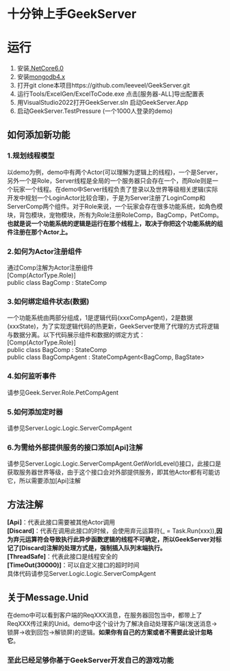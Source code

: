 # 十分钟上手GeekServer

# 运行
1. 安装[.NetCore6.0](https://dotnet.microsoft.com/download/dotnet/6.0)
2. 安装[mongodb4.x](https://www.mongodb.com/try/download/community)
3. 打开git clone本项目https://github.com/leeveel/GeekServer.git
4. 运行Tools/ExcelGen/ExcelToCode.exe 点击[服务器-ALL]导出配置表
5. 用VisualStudio2022打开GeekServer.sln 启动GeekServer.App
6. 启动GeekServer.TestPressure (一个1000人登录的demo)


## 如何添加新功能

### 1.规划线程模型  
以demo为例，demo中有两个Actor(可以理解为逻辑上的线程)，一个是Server，另外一个是Role，Server线程是全局的一个服务器只会存在一个，而Role则是一个玩家一个线程。在demo中Server线程负责了登录以及世界等级相关逻辑(实际开发中规划一个LoginActor比较合理)，于是为Server注册了LoginComp和ServerComp两个组件。对于Role来说，一个玩家会存在很多功能系统，如角色模块，背包模块，宠物模块，所有为Role注册RoleComp，BagComp，PetComp。  
**也就是说一个功能系统的逻辑是运行在那个线程上，取决于你把这个功能系统的组件注册在那个Actor上。**
### 2.如何为Actor注册组件  
通过Comp注解为Actor注册组件   
[Comp(ActorType.Role)]   
public class BagComp : StateComp<BagState>
### 3.如何绑定组件状态(数据)  
一个功能系统由两部分组成，1是逻辑代码(xxxCompAgent)，2是数据(xxxState)，为了实现逻辑代码的热更新，GeekServer使用了代理的方式将逻辑与数据分离。以下代码展示组件和数据的绑定方式：  
[Comp(ActorType.Role)]   
public class BagComp : StateComp<BagState>  
public class BagCompAgent : StateCompAgent<BagComp, BagState>

### 4.如何监听事件  
请参见Geek.Server.Role.PetCompAgent
### 5.如何添加定时器 
请参见Server.Logic.Logic.ServerCompAgent
### 6.为需给外部提供服务的接口添加[Api]注解 
请参见Server.Logic.Logic.ServerCompAgent.GetWorldLevel()接口，此接口是获取服务器世界等级，由于这个接口会对外部提供服务，即其他Actor都有可能访它，所以需要添加[Api]注解

## 方法注解
**[Api]**：代表此接口需要被其他Actor调用  
**[Discard]**：代表在调用此接口的时候，会使用弃元运算符(_ = Task.Run(xxx)),**因为弃元运算符会导致执行此异步函数逻辑的线程不可确定，所以GeekServer对标记了[Discard]注解的处理方式是，强制插入队列末端执行。**   
**[ThreadSafe]**：代表此接口是线程安全的  
**[TimeOut(30000)]**：可以自定义接口的超时时间  
具体代码请参见Server.Logic.Logic.ServerCompAgent

## 关于Message.Unid
在demo中可以看到客户端的ReqXXX消息，在服务器回包当中，都带上了ReqXXX传过来的Unid。demo中这个设计为了解决自动处理客户端(发送消息->锁屏->收到回包->解锁屏)的逻辑。**如果你有自己的方案或者不需要此设计忽略它**。

### 至此已经足够你基于GeekServer开发自己的游戏功能






